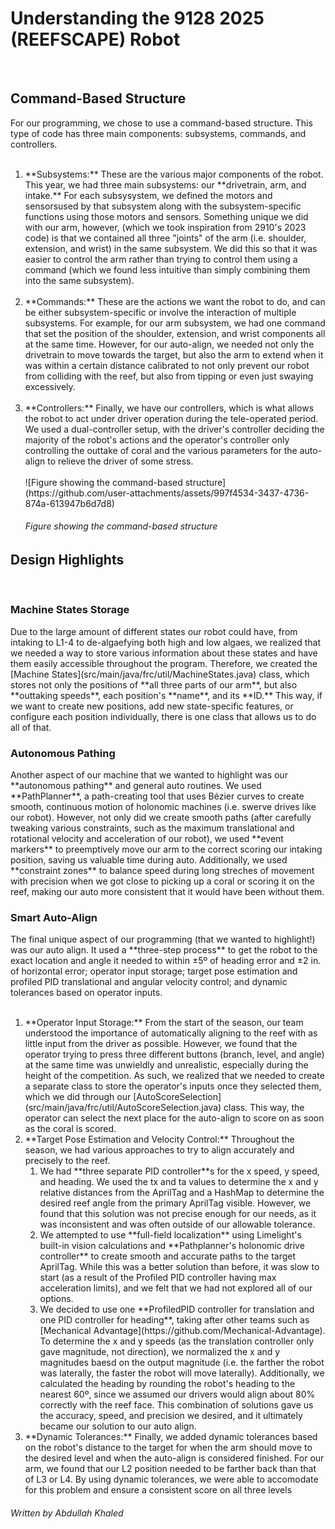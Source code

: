 <h1> Understanding the 9128 2025 (REEFSCAPE) Robot </h1>
<br>
<h2>Command-Based Structure</h2>
For our programming, we chose to use a command-based structure. This type of code has three main components: subsystems, commands, and controllers.
<br> <br>
<ol>
  <li>**Subsystems:** These are the various major components of the robot. This year, we had three main subsystems: our **drivetrain, arm, and intake.** For each subsysystem, we defined the motors and sensorsused by that subsystem along with the subsystem-specific functions using those motors and sensors. Something unique we did with our arm, however, (which we took inspiration from 2910's 2023 code) is that we contained all three "joints" of the arm (i.e. shoulder, extension, and wrist) in the same subsystem. We did this so that it was easier to control the arm rather than trying to control them using a command (which we found less intuitive than simply combining them into the same subsystem). <br><br></li>
  <li>**Commands:** These are the actions we want the robot to do, and can be either subsystem-specific or involve the interaction of multiple subsystems. For example, for our arm subsystem, we had one command that set the position of the shoulder, extension, and wrist components all at the same time. However, for our auto-align, we needed not only the drivetrain to move towards the target, but also the arm to extend when it was within a certain distance calibrated to not only prevent our robot from colliding with the reef, but also from tipping or even just swaying excessively. <br><br></li>
  <li>**Controllers:** Finally, we have our controllers, which is what allows the robot to act under driver operation during the tele-operated period. We used a dual-controller setup, with the driver's controller deciding the majority of the robot's actions and the operator's controller only controlling the outtake of coral and the various parameters for the auto-align to relieve the driver of some stress. <br><br></li>
![Figure showing the command-based structure](https://github.com/user-attachments/assets/997f4534-3437-4736-874a-613947b6d7d8)
<h6>Figure showing the command-based structure</h6>

</ol>
<h2>Design Highlights</h2>
<br>
<h3>Machine States Storage</h3>
Due to the large amount of different states our robot could have, from intaking to L1-4 to de-algaefying both high and low algaes, we realized that we needed a way to store various information about these states and have them easily accessible throughout the program. Therefore, we created the [Machine States](src/main/java/frc/util/MachineStates.java) class, which stores not only the positions of **all three parts of our arm**, but also **outtaking speeds**, each position's **name**, and its **ID.** This way, if we want to create new positions, add new state-specific features, or configure each position individually, there is one class that allows us to do all of that.
<br>
<h3>Autonomous Pathing</h3>
Another aspect of our machine that we wanted to highlight was our **autonomous pathing** and general auto routines. We used **PathPlanner**, a path-creating tool that uses Bézier curves to create smooth, continuous motion of holonomic machines (i.e. swerve drives like our robot). However, not only did we create smooth paths (after carefully tweaking various constraints, such as the maximum translational and rotational velocity and acceleration of our robot), we used **event markers** to preemptively move our arm to the correct scoring our intaking position, saving us valuable time during auto. Additionally, we used **constraint zones** to balance speed during long streches of movement with precision when we got close to picking up a coral or scoring it on the reef, making our auto more consistent that it would have been without them.
<br>
<h3>Smart Auto-Align</h3>
The final unique aspect of our programming (that we wanted to highlight!) was our auto align. It used a **three-step process** to get the robot to the exact location and angle it needed to within ±5º of heading error and ±2 in. of horizontal error; operator input storage; target pose estimation and profiled PID translational and angular velocity control; and dynamic tolerances based on operator inputs.
<br> <br>
<ol>
  <li>**Operator Input Storage:** From the start of the season, our team understood the importance of automatically aligning to the reef with as little input from the driver as possible. However, we found that the operator trying to press three different buttons (branch, level, and angle) at the same time was unwieldly and unrealistic, especially during the height of the competition. As such, we realized that we needed to create a separate class to store the operator's inputs once they selected them, which we did through our [AutoScoreSelection](src/main/java/frc/util/AutoScoreSelection.java) class. This way, the operator can select the next place for the auto-align to score on as soon as the coral is scored.</li>
  <li>**Target Pose Estimation and Velocity Control:** Throughout the season, we had various approaches to try to align accurately and precisely to the reef. 
  <ol>
    <li>We had **three separate PID controller**s for the x speed, y speed, and heading. We used the tx and ta values to determine the x and y relative distances from the AprilTag and a HashMap to determine the desired reef angle from the primary AprilTag visible. However, we found that this solution was not precise enough for our needs, as it was inconsistent and was often outside of our allowable tolerance.</li>
    <li>We attempted to use **full-field localization** using Limelight's built-in vision calculations and **Pathplanner's holonomic drive controller** to create smooth and accurate paths to the target AprilTag. While this was a better solution than before, it was slow to start (as a result of the Profiled PID controller having max acceleration limits), and we felt that we had not explored all of our options.</li>
    <li>We decided to use one **ProfiledPID controller for translation and one PID controller for heading**, taking after other teams such as [Mechanical Advantage](https://github.com/Mechanical-Advantage). To determine the x and y speeds (as the translation controller only gave magnitude, not direction), we normalized the x and y magnitudes baesd on the output magnitude (i.e. the farther the robot was laterally, the faster the robot will move laterally). Additionally, we calculated the heading by rounding the robot's heading to the nearest 60º, since we assumed our drivers would align about 80% correctly with the reef face. This combination of solutions gave us the accuracy, speed, and precision we desired, and it ultimately became our solution to our auto align.</li>
  </ol></li>
  <li>**Dynamic Tolerances:** Finally, we added dynamic tolerances based on the robot's distance to the target for when the arm should move to the desired level and when the auto-align is considered finished. For our arm, we found that our L2 position needed to be farther back than that of L3 or L4. By using dynamic tolerances, we were able to accomodate for this problem and ensure a consistent score on all three levels</li>
</ol>

<h6> <i> Written by Abdullah Khaled </i></h6>
